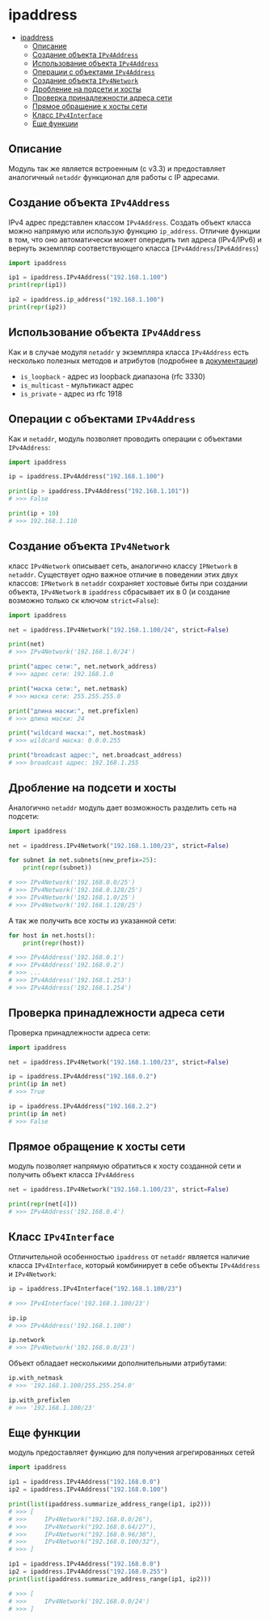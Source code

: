 # ipaddress

- [ipaddress](#ipaddress)
  - [Описание](#описание)
  - [Создание объекта `IPv4Address`](#создание-объекта-ipv4address)
  - [Использование объекта `IPv4Address`](#использование-объекта-ipv4address)
  - [Операции с объектами `IPv4Address`](#операции-с-объектами-ipv4address)
  - [Создание объекта `IPv4Network`](#создание-объекта-ipv4network)
  - [Дробление на подсети и хосты](#дробление-на-подсети-и-хосты)
  - [Проверка принадлежности адреса сети](#проверка-принадлежности-адреса-сети)
  - [Прямое обращение к хосты сети](#прямое-обращение-к-хосты-сети)
  - [Класс `IPv4Interface`](#класс-ipv4interface)
  - [Еще функции](#еще-функции)

## Описание

Модуль так же является встроенным (с v3.3) и предоставляет аналогичный `netaddr` функционал для работы с IP адресами.

## Создание объекта `IPv4Address`

IPv4 адрес представлен классом `IPv4Address`. Создать объект класса можно напрямую или использую функцию `ip_address`. Отличие функции в том, что оно автоматически может опередить тип адреса (IPv4/IPv6) и вернуть экземпляр соответствующего класса (`IPv4Address`/`IPv6Address`)

```python
import ipaddress

ip1 = ipaddress.IPv4Address("192.168.1.100")
print(repr(ip1))

ip2 = ipaddress.ip_address("192.168.1.100")
print(repr(ip2))
```

## Использование объекта `IPv4Address`

Как и в случае модуля `netaddr` у экземпляра класса `IPv4Address` есть несколько полезных методов и атрибутов (подробнее в [документации](https://docs.python.org/3/library/ipaddress.html))

- `is_loopback` - адрес из loopback диапазона (rfc 3330)
- `is_multicast` - мультикаст адрес
- `is_private` - адрес из rfc 1918

## Операции с объектами `IPv4Address`

Как и `netaddr`, модуль позволяет проводить операции с объектами `IPv4Address`:

```python
import ipaddress

ip = ipaddress.IPv4Address("192.168.1.100")

print(ip > ipaddress.IPv4Address("192.168.1.101"))
# >>> False

print(ip + 10)
# >>> 192.168.1.110
```

## Создание объекта `IPv4Network`

класс `IPv4Network` описывает сеть, аналогично классу `IPNetwork` в `netaddr`. Существует одно важное отличие в поведении этих двух классов: `IPNetwork` в `netaddr` сохраняет хостовые биты при создании объекта, `IPv4Network` в `ipaddress` сбрасывает их в 0 (и создание возможно только ск ключом `strict=False`):

```python
import ipaddress

net = ipaddress.IPv4Network("192.168.1.100/24", strict=False)

print(net)
# >>> IPv4Network('192.168.1.0/24')
```

```python
print("адрес сети:", net.network_address)
# >>> адрес сети: 192.168.1.0

print("маска сети:", net.netmask)
# >>> маска сети: 255.255.255.0

print("длина маски:", net.prefixlen)
# >>> длина маски: 24

print("wildcard маска:", net.hostmask)
# >>> wildcard маска: 0.0.0.255

print("broadcast адрес:", net.broadcast_address)
# >>> broadcast адрес: 192.168.1.255
```

## Дробление на подсети и хосты

Аналогично `netaddr` модуль дает возможность разделить сеть на подсети:

```python
import ipaddress

net = ipaddress.IPv4Network("192.168.1.100/23", strict=False)

for subnet in net.subnets(new_prefix=25):
    print(repr(subnet))

# >>> IPv4Network('192.168.0.0/25')
# >>> IPv4Network('192.168.0.128/25')
# >>> IPv4Network('192.168.1.0/25')
# >>> IPv4Network('192.168.1.128/25')
```

А так же получить все хосты из указанной сети:

```python
for host in net.hosts():
    print(repr(host))

# >>> IPv4Address('192.168.0.1')
# >>> IPv4Address('192.168.0.2')
# >>> ...
# >>> IPv4Address('192.168.1.253')
# >>> IPv4Address('192.168.1.254')
```

## Проверка принадлежности адреса сети

Проверка принадлежности адреса сети:

```python
import ipaddress

net = ipaddress.IPv4Network("192.168.1.100/23", strict=False)

ip = ipaddress.IPv4Address("192.168.0.2")
print(ip in net)
# >>> True

ip = ipaddress.IPv4Address("192.168.2.2")
print(ip in net)
# >>> False
```

## Прямое обращение к хосты сети

модуль позволяет напрямую обратиться к хосту созданной сети и получить объект класса `IPv4Address`

```python
net = ipaddress.IPv4Network("192.168.1.100/23", strict=False)

print(repr(net[4]))
# >>> IPv4Address('192.168.0.4')
```

## Класс `IPv4Interface`

Отличительной особенностью `ipaddress` от `netaddr` является наличие класса `IPv4Interface`, который комбинирует в себе объекты `IPv4Address` и `IPv4Network`:

```python
ip = ipaddress.IPv4Interface("192.168.1.100/23")

# >>> IPv4Interface('192.168.1.100/23')

ip.ip
# >>> IPv4Address('192.168.1.100')

ip.network
# >>> IPv4Network('192.168.0.0/23')
```

Объект обладает несколькими дополнительными атрибутами:

```python
ip.with_netmask
# >>> '192.168.1.100/255.255.254.0'

ip.with_prefixlen
# >>> '192.168.1.100/23'
```

## Еще функции

модуль предоставляет функцию для получения агрегированных сетей

```python
import ipaddress

ip1 = ipaddress.IPv4Address("192.168.0.0")
ip2 = ipaddress.IPv4Address("192.168.0.100")

print(list(ipaddress.summarize_address_range(ip1, ip2)))
# >>> [
# >>>     IPv4Network("192.168.0.0/26"),
# >>>     IPv4Network("192.168.0.64/27"),
# >>>     IPv4Network("192.168.0.96/30"),
# >>>     IPv4Network("192.168.0.100/32"),
# >>> ]

ip1 = ipaddress.IPv4Address("192.168.0.0")
ip2 = ipaddress.IPv4Address("192.168.0.255")
print(list(ipaddress.summarize_address_range(ip1, ip2)))

# >>> [
# >>>     IPv4Network('192.168.0.0/24')
# >>> ]
```
